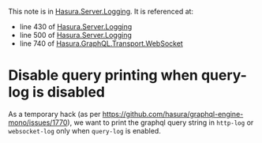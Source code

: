 This note is in [Hasura.Server.Logging](https://github.com/hasura/graphql-engine/blob/master/server/src-lib/Hasura/Server/Logging.hs#L223).
It is referenced at:
  - line 430 of [Hasura.Server.Logging](https://github.com/hasura/graphql-engine/blob/master/server/src-lib/Hasura/Server/Logging.hs#L430)
  - line 500 of [Hasura.Server.Logging](https://github.com/hasura/graphql-engine/blob/master/server/src-lib/Hasura/Server/Logging.hs#L500)
  - line 740 of [Hasura.GraphQL.Transport.WebSocket](https://github.com/hasura/graphql-engine/blob/master/server/src-lib/Hasura/GraphQL/Transport/WebSocket.hs#L740)

# Disable query printing when query-log is disabled

As a temporary hack (as per https://github.com/hasura/graphql-engine-mono/issues/1770),
we want to print the graphql query string in `http-log` or `websocket-log` only
when `query-log` is enabled.

